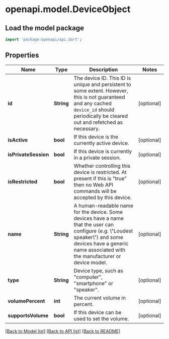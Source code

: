 # openapi.model.DeviceObject

## Load the model package
```dart
import 'package:openapi/api.dart';
```

## Properties
Name | Type | Description | Notes
------------ | ------------- | ------------- | -------------
**id** | **String** | The device ID. This ID is unique and persistent to some extent. However, this is not guaranteed and any cached `device_id` should periodically be cleared out and refetched as necessary. | [optional] 
**isActive** | **bool** | If this device is the currently active device. | [optional] 
**isPrivateSession** | **bool** | If this device is currently in a private session. | [optional] 
**isRestricted** | **bool** | Whether controlling this device is restricted. At present if this is \"true\" then no Web API commands will be accepted by this device. | [optional] 
**name** | **String** | A human-readable name for the device. Some devices have a name that the user can configure (e.g. \\\"Loudest speaker\\\") and some devices have a generic name associated with the manufacturer or device model. | [optional] 
**type** | **String** | Device type, such as \"computer\", \"smartphone\" or \"speaker\". | [optional] 
**volumePercent** | **int** | The current volume in percent. | [optional] 
**supportsVolume** | **bool** | If this device can be used to set the volume. | [optional] 

[[Back to Model list]](../README.md#documentation-for-models) [[Back to API list]](../README.md#documentation-for-api-endpoints) [[Back to README]](../README.md)


